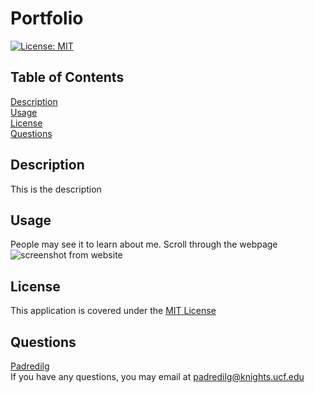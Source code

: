# Portfolio
<a href='https://opensource.org/licenses/MIT'>[![License: MIT](https://img.shields.io/badge/License-MIT-yellow.svg)](https://opensource.org/licenses/MIT)</a>
  
## Table of Contents
[Description](#Description)</br>
[Usage](#Usage)</br>[License](#License)</br>[Questions](#Questions)

## Description
This is the description

## Usage
People may see it to learn about me. Scroll through the webpage</br>
<img alt="screenshot from website" src="./assets/images/img.png"></img>

## License
This application is covered under the <a href='https://opensource.org/licenses/MIT'>MIT License</a>




## Questions
<a href='https://github.com/Padredilg'>Padredilg</a></br>
If you have any questions, you may email at padredilg@knights.ucf.edu

